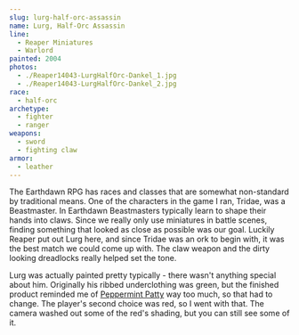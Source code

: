 ```yaml
---
slug: lurg-half-orc-assassin
name: Lurg, Half-Orc Assassin
line:
  - Reaper Miniatures
  - Warlord
painted: 2004
photos:
  - ./Reaper14043-LurgHalfOrc-Dankel_1.jpg
  - ./Reaper14043-LurgHalfOrc-Dankel_2.jpg
race:
  - half-orc
archetype:
  - fighter
  - ranger
weapons:
  - sword
  - fighting claw
armor:
  - leather
---
```


The Earthdawn RPG has races and classes that are somewhat non-standard by traditional means. One of the characters in the game I ran, Tridae, was a Beastmaster. In Earthdawn Beastmasters typically learn to shape their hands into claws. Since we really only use miniatures in battle scenes, finding something that looked as close as possible was our goal. Luckily Reaper put out Lurg here, and since Tridae was an ork to begin with, it was the best match we could come up with. The claw weapon and the dirty looking dreadlocks really helped set the tone.

Lurg was actually painted pretty typically - there wasn't anything special about him. Originally his ribbed underclothing was green, but the finished product reminded me of [Peppermint Patty](http://peanuts.wikia.com/wiki/Patricia_%22Peppermint_Patty%22_Reichardt) way too much, so that had to change. The player's second choice was red, so I went with that. The camera washed out some of the red's shading, but you can still see some of it.

